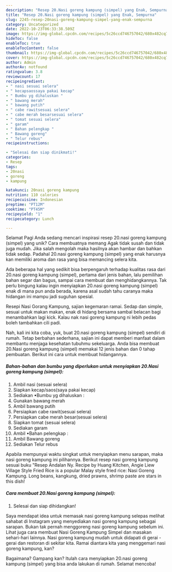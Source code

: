 ```yaml
---
description: "Resep 20.Nasi goreng kampung (simpel) yang Enak, Sempurna"
title: "Resep 20.Nasi goreng kampung (simpel) yang Enak, Sempurna"
slug: 2245-resep-20nasi-goreng-kampung-simpel-yang-enak-sempurna
category: Uncategorized
date: 2022-10-23T06:33:38.509Z
image: https://img-global.cpcdn.com/recipes/5c26ccd746757042/680x482cq70/20nasi-goreng-kampung-simpel-foto-resep-utama.jpg
hideToc: false
enableToc: true
enableTocContent: false
thumbnail: https://img-global.cpcdn.com/recipes/5c26ccd746757042/680x482cq70/20nasi-goreng-kampung-simpel-foto-resep-utama.jpg
cover: https://img-global.cpcdn.com/recipes/5c26ccd746757042/680x482cq70/20nasi-goreng-kampung-simpel-foto-resep-utama.jpg
author: Admin
authorAv: notfound
ratingvalue: 3.8
reviewcount: 17
recipeingredient:
- " nasi sesuai selera"
- " kecapsaossaya pakai kecap"
- " Bumbu yg dihaluskan "
- " bawang merah"
- " bawang putih"
- " cabe rawitsesuai selera"
- " cabe merah besarsesuai selera"
- " tomat sesuai selera"
- " garam"
- " Bahan pelengkap "
- " Bawang goreng"
- " Telur rebus"
recipeinstructions:

- "Selesai dan siap dinikmati!"
categories:
- Resep
tags:
- 20nasi
- goreng
- kampung

katakunci: 20nasi goreng kampung 
nutrition: 110 calories
recipecuisine: Indonesian
preptime: "PT12M"
cooktime: "PT45M"
recipeyield: "1"
recipecategory: Lunch

---
```



Selamat Pagi Anda sedang mencari inspirasi resep 20.nasi goreng kampung (simpel) yang unik? Cara membuatnya memang Agak tidak susah dan tidak juga mudah. Jika salah mengolah maka hasilnya akan hambar dan bahkan tidak sedap. Padahal 20.nasi goreng kampung (simpel) yang enak harusnya kan memiliki aroma dan rasa yang bisa memancing selera kita.


Ada beberapa hal yang sedikit bisa berpengaruh terhadap kualitas rasa dari 20.nasi goreng kampung (simpel), pertama dari jenis bahan, lalu pemilihan bahan segar dan bagus, sampai cara membuat dan menghidangkannya. Tak perlu bingung kalau ingin menyiapkan 20.nasi goreng kampung (simpel) enak di mana pun anda berada, karena asal sudah tahu caranya maka hidangan ini mampu jadi suguhan spesial.

Resepi Nasi Gorang Kampung, sajian kegemaran ramai. Sedap dan simple, sesuai untuk makan makan, enak di hidang bersama sambal belacan bagi menambahkan lagi kick. Kalau nak nasi goreng kampung ni lebih pedas boleh tambahkan cili padi.


Nah, kali ini kita coba, yuk, buat 20.nasi goreng kampung (simpel) sendiri di rumah. Tetap berbahan sederhana, sajian ini dapat memberi manfaat dalam membantu menjaga kesehatan tubuhmu sekeluarga. Anda bisa membuat 20.Nasi goreng kampung (simpel) memakai 12 jenis bahan dan 0 tahap pembuatan. Berikut ini cara untuk membuat hidangannya.

<!--inarticleads1-->

##### Bahan-bahan dan bumbu yang diperlukan untuk menyiapkan 20.Nasi goreng kampung (simpel):

1. Ambil  nasi (sesuai selera)
1. Siapkan  kecap/saos(saya pakai kecap)
1. Sediakan  ▪Bumbu yg dihaluskan :
1. Gunakan  bawang merah
1. Ambil  bawang putih
1. Persiapkan  cabe rawit(sesuai selera)
1. Persiapkan  cabe merah besar(sesuai selera)
1. Siapkan  tomat (sesuai selera)
1. Sediakan  garam
1. Ambil  ▪Bahan pelengkap :
1. Ambil  Bawang goreng
1. Sediakan  Telur rebus


Apabila mempunyai waktu singkat untuk menyiapkan menu sarapan, maka nasi goreng kampung ini pilihannya. Berikut resep nasi goreng kampung sesuai buku &#34;Resep Andalan Ny. Recipe by Huang Kitchen, Angie Liew Village Style Fried Rice is a popular Malay style fried rice: Nasi Goreng Kampung. Long beans, kangkung, dried prawns, shrimp paste are stars in this dish! 

<!--inarticleads2-->

##### Cara membuat 20.Nasi goreng kampung (simpel):


1. Selesai dan siap dihidangkan!

Saya mendapat idea untuk memasak nasi goreng kampung selepas melihat sahabat di Instagram yang menyediakan nasi goreng kampung sebagai sarapan. Bukan tak pernah menggoreng nasi goreng kampung sebelum ini. Lihat juga cara membuat Nasi Goreng Kampung Simpel dan masakan sehari-hari lainnya. Nasi goreng kampung mudah untuk didapati di gerai - gerai dan restoran di sekitar kita. Ramai diantara kita yang menggemari nasi goreng kampung, kan? 

Bagaimana? Gampang kan? Itulah cara menyiapkan 20.nasi goreng kampung (simpel) yang bisa anda lakukan di rumah. Selamat mencoba!
